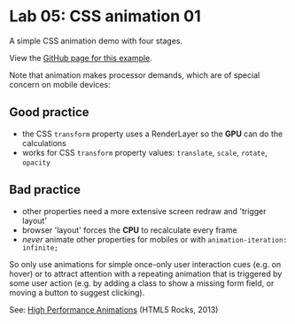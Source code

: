 # Lab 05: CSS animation 01

A simple CSS animation demo with four stages.

View the [GitHub page for this example](https://ctec3905.github.io/05-lab-css-animation/).

Note that animation makes processor demands, which are of special concern on mobile devices:

## Good practice

- the CSS `transform` property uses a RenderLayer so the **GPU** can do the calculations
- works for CSS `transform` property values: `translate`, `scale`, `rotate`, `opacity`

## Bad practice

- other properties need a more extensive screen redraw and 'trigger layout'
- browser 'layout' forces the **CPU** to recalculate every frame
- *never* animate other properties for mobiles or with `animation-iteration: infinite;`

So only use animations for simple once-only user interaction cues (e.g. on hover) or to attract attention with a repeating animation that is triggered by some user action (e.g. by adding a class to show a missing form field, or moving a button to suggest clicking).

See: [High Performance Animations](https://www.html5rocks.com/en/tutorials/speed/high-performance-animations/) (HTML5 Rocks, 2013)